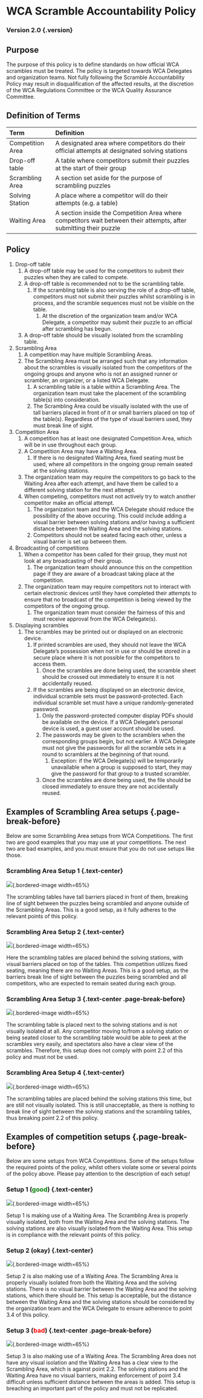 # WCA Scramble Accountability Policy

### Version 2.0 {.version}

## Purpose

The purpose of this policy is to define standards on how official WCA scrambles must be treated. The policy is targeted towards WCA Delegates and organization teams. Not fully following the Scramble Accountability Policy may result in disqualification of the affected results, at the discretion of the WCA Regulations Committee or the WCA Quality Assurance Committee.

## Definition of Terms

| Term | Definition |
| :-- | :------ |
| Competition Area | A designated area where competitors do their official attempts at designated solving stations |
| Drop-off table | A table where competitors submit their puzzles at the start of their group |
| Scrambling Area | A section set aside for the purpose of scrambling puzzles |
| Solving Station | A place where a competitor will do their attempts (e.g. a table) |
| Waiting Area | A section inside the Competition Area where competitors wait between their attempts, after submitting their puzzle |

## Policy

1. Drop-off table
    1. A drop-off table may be used for the competitors to submit their puzzles when they are called to compete.
    2. A drop-off table is recommended not to be the scrambling table.
        1. If the scrambling table is also serving the role of a drop-off table, competitors must not submit their puzzles whilst scrambling is in process, and the scramble sequences must not be visible on the table.
            1. At the discretion of the organization team and/or WCA Delegate, a competitor may submit their puzzle to an official after scrambling has begun.
    3. A drop-off table should be visually isolated from the scrambling table.
2. Scrambling Area
    1. A competition may have multiple Scrambling Areas.
    2. The Scrambling Area must be arranged such that any information about the scrambles is visually isolated from the competitors of the ongoing groups and anyone who is not an assigned runner or scrambler, an organizer, or a listed WCA Delegate.
        1. A scrambling table is a table within a Scrambling Area. The organization team must take the placement of the scrambling table(s) into consideration.
        2. The Scrambling Area could be visually isolated with the use of tall barriers placed in front of it or small barriers placed on top of the table(s). Regardless of the type of visual barriers used, they must break line of sight.
3. Competition Area
    1. A competition has at least one designated Competition Area, which will be in use throughout each group.
    2. A Competition Area may have a Waiting Area.
        1. If there is no designated Waiting Area, fixed seating must be used, where all competitors in the ongoing group remain seated at the solving stations.
    3. The organization team may require the competitors to go back to the Waiting Area after each attempt, and have them be called to a different solving station for the next attempt.
    4. When competing, competitors must not actively try to watch another competitor make an official attempt.
        1. The organization team and the WCA Delegate should reduce the possibility of the above occuring. This could include adding a visual barrier between solving stations and/or having a sufficient distance between the Waiting Area and the solving stations.
        2. Competitors should not be seated facing each other, unless a visual barrier is set up between them.
4. Broadcasting of competitions
    1. When a competitor has been called for their group, they must not look at any broadcasting of their group.
        1. The organization team should announce this on the competition page if they are aware of a broadcast taking place at the competition.
    2. The organization team may require competitors not to interact with certain electronic devices until they have completed their attempts to ensure that no broadcast of the competition is being viewed by the competitors of the ongoing group.
        1. The organization team must consider the fairness of this and must receive approval from the WCA Delegate(s).
5. Displaying scrambles
    1. The scrambles may be printed out or displayed on an electronic device.
        1. If printed scrambles are used, they should not leave the WCA Delegate’s possession when not in use or should be stored in a secure place where it is not possible for the competitors to access them.
            1. Once the scrambles are done being used, the scramble sheet should be crossed out immediately to ensure it is not accidentally reused.
        2. If the scrambles are being displayed on an electronic device, individual scramble sets must be password-protected. Each individual scramble set must have a unique randomly-generated password.
            1. Only the password-protected computer display PDFs should be available on the device. If a WCA Delegate’s personal device is used, a guest user account should be used.
            2. The passwords may be given to the scramblers when the corresponding groups begin, but not earlier. A WCA Delegate must not give the passwords for all the scramble sets in a round to scramblers at the beginning of that round.
                1. Exception: if the WCA Delegate(s) will be temporarily unavailable when a group is supposed to start, they may give the password for that group to a trusted scrambler.
            3. Once the scrambles are done being used, the file should be closed immediately to ensure they are not accidentally reused.

## Examples of Scrambling Area setups {.page-break-before}

Below are some Scrambling Area setups from WCA Competitions. The first two are good examples that you may use at your competitions. The next two are bad examples, and you must ensure that you do not use setups like those.

### Scrambling Area Setup 1 {.text-center}

![](images/good-scrambling-area-2.jpg){.bordered-image width=65%}

The scrambling tables have tall barriers placed in front of them, breaking line of sight between the puzzles being scrambled and anyone outside of the Scrambling Areas. This is a good setup, as it fully adheres to the relevant points of this policy.

### Scrambling Area Setup 2 {.text-center}

![](images/good-scrambling-area-1.jpg){.bordered-image width=65%}

Here the scrambling tables are placed behind the solving stations, with visual barriers placed on top of the tables. This competition utilizes fixed seating, meaning there are no Waiting Areas. This is a good setup, as the barriers break line of sight between the puzzles being scrambled and all competitors, who are expected to remain seated during each group.

### Scrambling Area Setup 3 {.text-center .page-break-before}

![](images/bad-scrambling-area-1.jpg){.bordered-image width=65%}

The scrambling table is placed next to the solving stations and is not visually isolated at all. Any competitor moving to/from a solving station or being seated closer to the scrambling table would be able to peek at the scrambles very easily, and spectators also have a clear view of the scrambles. Therefore, this setup does not comply with point 2.2 of this policy and must not be used.

### Scrambling Area Setup 4 {.text-center}

![](images/bad-scrambling-area-2.jpg){.bordered-image width=65%}

The scrambling tables are placed behind the solving stations this time, but are still not visually isolated. This is still unacceptable, as there is nothing to break line of sight between the solving stations and the scrambling tables, thus breaking point 2.2 of this policy.

## Examples of competition setups {.page-break-before}

Below are some setups from WCA Competitions. Some of the setups follow the required points of the policy, whilst others violate some or several points of the policy above. Please pay attention to the description of each setup!

### Setup 1 (<span style="color: green">good</span>) {.text-center}

![](images/nordic-champs-2019.png){.bordered-image width=65%}

Setup 1 is making use of a Waiting Area. The Scrambling Area is properly visually isolated, both from the Waiting Area and the solving stations. The solving stations are also visually isolated from the Waiting Area. This setup is in compliance with the relevant points of this policy.

### Setup 2 (okay) {.text-center}

![](images/latvian-open-2019.png){.bordered-image width=65%}

Setup 2 is also making use of a Waiting Area. The Scrambling Area is properly visually isolated from both the Waiting Area and the solving stations. There is no visual barrier between the Waiting Area and the solving stations, which there should be. This setup is acceptable, but the distance between the Waiting Area and the solving stations should be considered by the organization team and the WCA Delegate to ensure adherence to point 3.4 of this policy.

### Setup 3 (<span style="color: red">bad</span>) {.text-center .page-break-before}

![](images/manchester-2018.png){.bordered-image width=65%}

Setup 3 is also making use of a Waiting Area. The Scrambling Area does not have any visual isolation and the Waiting Area has a clear view to the Scrambling Area, which is against point 2.2. The solving stations and the Waiting Area have no visual barriers, making enforcement of point 3.4 difficult unless sufficient distance between the areas is added. This setup is breaching an important part of the policy and must not be replicated.
